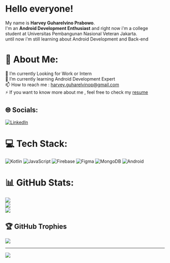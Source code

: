 # Hello everyone! 
My name is **Harvey Guharelvino Prabowo**.\
I'm an **Android Development Enthusiast** and right now i'm a college student at Universitas Pembangunan Nasional Veteran Jakarta.\
until now i'm still learning about Android Development and Back-end

# 💫 About Me:
🔭 I’m currently Looking for Work or Intern<br>🌱 I’m currently learning Android Development Expert<br>📫 How to reach me : harvey.guharelvinop@gmail.com<br>⚡ If you want to know more about me , feel free to check my [resume](https://docs.google.com/document/d/1h3FZvZOyyggUuS-opUP1_IX70FRvJ0cZZOmUe7BFx40/edit?usp=sharing)<br>


## 🌐 Socials:
[![LinkedIn](https://img.shields.io/badge/LinkedIn-%230077B5.svg?logo=linkedin&logoColor=white)](https://linkedin.com/in/harveygp) 

# 💻 Tech Stack:
![Kotlin](https://img.shields.io/badge/kotlin-%230095D5.svg?style=plastic&logo=kotlin&logoColor=white) ![JavaScript](https://img.shields.io/badge/javascript-%23323330.svg?style=plastic&logo=javascript&logoColor=%23F7DF1E) ![Firebase](https://img.shields.io/badge/firebase-%23039BE5.svg?style=plastic&logo=firebase) 	![Figma](https://img.shields.io/badge/figma-%23F24E1E.svg?style=plastic&logo=figma&logoColor=white) ![MongoDB](https://img.shields.io/badge/MongoDB-%234ea94b.svg?style=plastic&logo=mongodb&logoColor=white) ![Android](https://img.shields.io/badge/Android-%234ea94b.svg?style=plastic&logo=Android&logoColor=white)
# 📊 GitHub Stats:
![](https://github-readme-stats.vercel.app/api?username=harveygp&theme=nord&hide_border=false&include_all_commits=true&count_private=true)<br/>
![](https://github-readme-streak-stats.herokuapp.com/?user=harveygp&theme=nord&hide_border=false)<br/>
![](https://github-readme-stats.vercel.app/api/top-langs/?username=harveygp&theme=nord&hide_border=false&include_all_commits=true&count_private=true&layout=compact)

## 🏆 GitHub Trophies
![](https://github-profile-trophy.vercel.app/?username=harveygp&theme=nord&no-frame=false&no-bg=false&margin-w=4)

---
[![](https://visitcount.itsvg.in/api?id=harveygp&icon=5&color=12)](https://visitcount.itsvg.in)

<!-- Proudly created with GPRM ( https://gprm.itsvg.in ) -->
